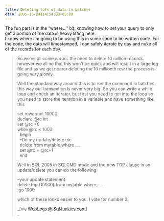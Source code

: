 ```yaml
---
title: Deleting lots of data in batches
date: 2005-10-24T14:54:00-05:00
---
```

The fun part is in the &#8220;where&#8230;&#8221; bit, knowing how to set your query to only get a portion of the data is heavy lifting here.  
I know where I&#8217;m going to be using this in some soon to be written code. For the code, the data will timestamped, I can safely iterate by day and nuke all of the records for each day.

> 
> 
> So we&#8217;ve all come across the need to delete 10 million records. however we all no that this won&#8217;t be quick and will result in a large log file and as we get nearer deleting the 10 millionth row the process is going very slowly.
> 
> 
> 
> Well the standard way around this is to run the command in batches, this way our transaction is never very big. So you can write a while loop and check an iterator, but first you need to get into the loop so you need to store the iteration in a variable and have something like this
> 
> 
> 
> set rowcount 10000  
> declare @rc int  
> set @rc =0  
> while @rc < 1000   
>   begin   
>   &#8211;Do my update/delete etc      
>   delete from mytable where &#8230;.  
>   set @rc = @rc+1  
>   end
> 
> 
> 
> 
> 
> Well in SQL 2005 in SQLCMD mode and the new TOP clause in an update/delete you can do the following
> 
> 
> 
> &#8211;your update statement  
> delete top (10000) from mytable where &#8230;.  
> :go 1000
> 
> 
> 
> which of these looks easier to you. I vote for number 2.
> 
> _[via [WebLogs @ SqlJunkies.com](http://www.sqljunkies.com/WebLog/simons/archive/2005/10/23/17204.aspx "SQLCMD in SQL 2005  to delete lots of data in batches")]  
>_
